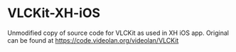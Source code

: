 # VLCKit-XH-iOS
Unmodified copy of source code for VLCKit as used in XH iOS app. Original can be found at https://code.videolan.org/videolan/VLCKit
